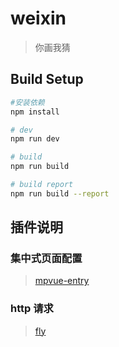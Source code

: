 # weixin

> 你画我猜

## Build Setup

``` bash
#安装依赖
npm install

# dev
npm run dev

# build
npm run build

# build report
npm run build --report
```

## 插件说明

### 集中式页面配置
>[mpvue-entry](https://github.com/F-loat/mpvue-entry)

### http 请求
>[fly](https://github.com/wendux/fly)